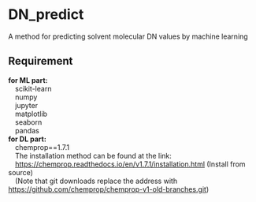 # DN_predict
A method for predicting solvent molecular DN values by machine learning

## Requirement
**for ML part:**  
&ensp;&ensp;scikit-learn  
  &ensp;&ensp;numpy  
  &ensp;&ensp;jupyter  
  &ensp;&ensp;matplotlib  
  &ensp;&ensp;seaborn  
  &ensp;&ensp;pandas  
**for DL part:**  
  &ensp;&ensp;chemprop==1.7.1  
  &ensp;&ensp;The installation method can be found at the link:  
  &ensp;&ensp;https://chemprop.readthedocs.io/en/v1.7.1/installation.html (Install from source)  
  &ensp;&ensp;(Note that git downloads replace the address with https://github.com/chemprop/chemprop-v1-old-branches.git)

